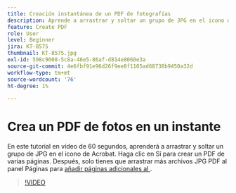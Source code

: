 ```yaml
---
title: Creación instantánea de un PDF de fotografías
description: Aprende a arrastrar y soltar un grupo de JPG en el icono de Acrobat para crear un PDF
feature: Create PDF
role: User
level: Beginner
jira: KT-8575
thumbnail: KT-8575.jpg
exl-id: 598c9008-5c8a-46e5-86af-d814e8060e3a
source-git-commit: 4e6fbf91e96d26f9ee8f1105ad68738b9450a32d
workflow-type: tm+mt
source-wordcount: '76'
ht-degree: 1%

---
```


# Crea un PDF de fotos en un instante

En este tutorial en vídeo de 60 segundos, aprenderá a arrastrar y soltar un grupo de JPG en el icono de Acrobat. Haga clic en Sí para crear un PDF de varias páginas. Después, solo tienes que arrastrar más archivos JPG PDF al panel Páginas para [añadir páginas adicionales al &#x200B;](https://www.adobe.com/es/acrobat/online/add-pages-to-pdf.html).

>[!VIDEO](https://video.tv.adobe.com/v/3409558?quality=12&learn=on&hidetitle=true&captions=spa)
